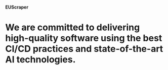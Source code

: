 #### EUScraper

# We are committed to delivering high-quality software using the best CI/CD practices and state-of-the-art AI technologies.
